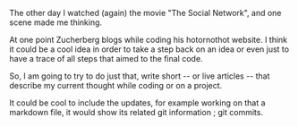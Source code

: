 The other day I watched (again) the movie "The Social Network", and one scene made me thinking.

At one point Zucherberg blogs while coding his hotornothot website. I think it could be a cool idea in order to take a step back on an idea or even just to have a trace of all steps that aimed to the final code.

So, I am going to try to do just that, write short -- or live articles -- that describe my current thought while coding or on a project.

It could be cool to include the updates, for example working on that a markdown file, it would show its related git information ; git commits.
